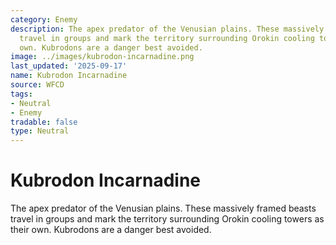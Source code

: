 ```yaml
---
category: Enemy
description: The apex predator of the Venusian plains. These massively framed beasts
  travel in groups and mark the territory surrounding Orokin cooling towers as their
  own. Kubrodons are a danger best avoided.
image: ../images/kubrodon-incarnadine.png
last_updated: '2025-09-17'
name: Kubrodon Incarnadine
source: WFCD
tags:
- Neutral
- Enemy
tradable: false
type: Neutral
---
```


# Kubrodon Incarnadine

The apex predator of the Venusian plains. These massively framed beasts travel in groups and mark the territory surrounding Orokin cooling towers as their own. Kubrodons are a danger best avoided.

